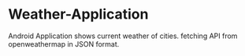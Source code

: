 # Weather-Application
Android Application shows current weather of cities.
fetching API from openweathermap in JSON format.
